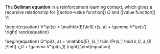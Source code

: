 The **Bellman equation** in a reinforcement learning context, which gives a recursive relationship for [[action-value function]] $Q$ and [[value function]] $V$:

\begin{equation}
V^\pi(s) = \mathbb{E}\left[ r(s, a) + \gamma V^\pi(s') \right]
\end{equation}

\begin{equation}
Q^\pi(s, a) = \mathbb{E}_{s_1 \sim \Pr(s_1 \mid s_0, a_0) }\left[ r_0 + \gamma V^\pi(s_1) \right]
\end{equation}